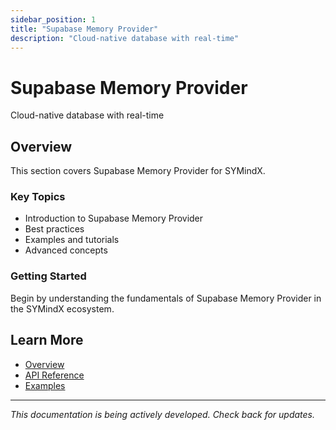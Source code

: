 ```yaml
---
sidebar_position: 1
title: "Supabase Memory Provider"
description: "Cloud-native database with real-time"
---
```


# Supabase Memory Provider

Cloud-native database with real-time

## Overview

This section covers Supabase Memory Provider for SYMindX.

### Key Topics

- Introduction to Supabase Memory Provider
- Best practices
- Examples and tutorials
- Advanced concepts

### Getting Started

Begin by understanding the fundamentals of Supabase Memory Provider in the SYMindX ecosystem.

## Learn More

- [Overview](/docs/01-overview)
- [API Reference](/docs/03-api-reference)
- [Examples](/docs/17-examples)

---

*This documentation is being actively developed. Check back for updates.*
